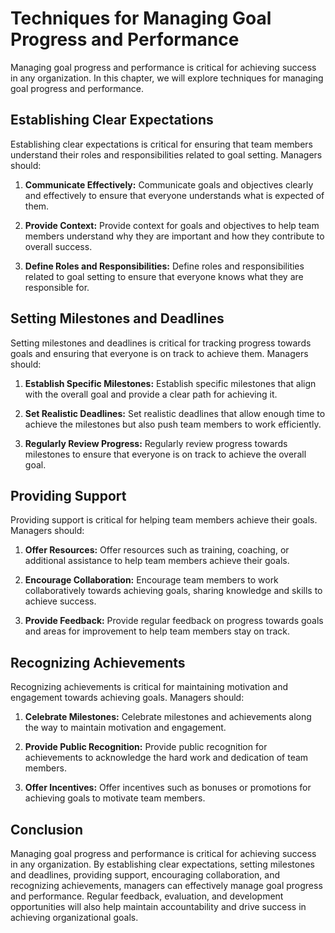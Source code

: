 # Techniques for Managing Goal Progress and Performance

Managing goal progress and performance is critical for achieving success in any organization. In this chapter, we will explore techniques for managing goal progress and performance.

Establishing Clear Expectations
-------------------------------

Establishing clear expectations is critical for ensuring that team members understand their roles and responsibilities related to goal setting. Managers should:

1. **Communicate Effectively:** Communicate goals and objectives clearly and effectively to ensure that everyone understands what is expected of them.

2. **Provide Context:** Provide context for goals and objectives to help team members understand why they are important and how they contribute to overall success.

3. **Define Roles and Responsibilities:** Define roles and responsibilities related to goal setting to ensure that everyone knows what they are responsible for.

Setting Milestones and Deadlines
--------------------------------

Setting milestones and deadlines is critical for tracking progress towards goals and ensuring that everyone is on track to achieve them. Managers should:

1. **Establish Specific Milestones:** Establish specific milestones that align with the overall goal and provide a clear path for achieving it.

2. **Set Realistic Deadlines:** Set realistic deadlines that allow enough time to achieve the milestones but also push team members to work efficiently.

3. **Regularly Review Progress:** Regularly review progress towards milestones to ensure that everyone is on track to achieve the overall goal.

Providing Support
-----------------

Providing support is critical for helping team members achieve their goals. Managers should:

1. **Offer Resources:** Offer resources such as training, coaching, or additional assistance to help team members achieve their goals.

2. **Encourage Collaboration:** Encourage team members to work collaboratively towards achieving goals, sharing knowledge and skills to achieve success.

3. **Provide Feedback:** Provide regular feedback on progress towards goals and areas for improvement to help team members stay on track.

Recognizing Achievements
------------------------

Recognizing achievements is critical for maintaining motivation and engagement towards achieving goals. Managers should:

1. **Celebrate Milestones:** Celebrate milestones and achievements along the way to maintain motivation and engagement.

2. **Provide Public Recognition:** Provide public recognition for achievements to acknowledge the hard work and dedication of team members.

3. **Offer Incentives:** Offer incentives such as bonuses or promotions for achieving goals to motivate team members.

Conclusion
----------

Managing goal progress and performance is critical for achieving success in any organization. By establishing clear expectations, setting milestones and deadlines, providing support, encouraging collaboration, and recognizing achievements, managers can effectively manage goal progress and performance. Regular feedback, evaluation, and development opportunities will also help maintain accountability and drive success in achieving organizational goals.
